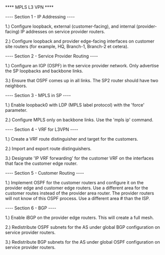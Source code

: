 **** MPLS L3 VPN ****

---- Section 1 - IP Addressing ----

1.) Configure loopback, external (customer-facing), and
internal (provider-facing) IP addresses on service provider routers.

2.) Configure loopback and provider edge-facing interfaces on customer site routers (for example, HQ, Branch-1, Branch-2 et cetera).

---- Section 2 - Service Provider Routing ----

1.) Configure an IGP (OSPF) in the service
provider network. Only advertise the SP loopbacks and 
backbone links.

3.) Ensure that OSPF comes up in all links. The SP2
router should have two neighbors.

---- Section 3 - MPLS in SP ----

1.) Enable loopback0 with LDP (MPLS label protocol) with
the 'force' parameter. 

2.) Configure MPLS only on backbone links. Use the
'mpls ip' command.

---- Section 4 - VRF for L3VPN ----

1.) Create a VRF route distinguisher and target for the customers. 

2.) Import and export route distinguishers.

3.) Designate 'IP VRF forwarding' for the customer VRF on the interfaces that face the customer edge router.

---- Section 5 - Customer Routing ----

1.) Implement OSPF for the customer routers and configure it on the provider edge and customer edge routers. Use a different area for
the customer routes instead of the provider area router. The provider routers will not know of this OSPF process. Use a different area # than the ISP. 

---- Section 6 - BGP ----

1.) Enable iBGP on the provider edge routers. This will create a full mesh.

2.) Redistribute OSPF subnets for the AS under global BGP configuration on service provider routers.

3.) Redistribute BGP subnets for the AS under global OSPF configuration on service provider routers.
